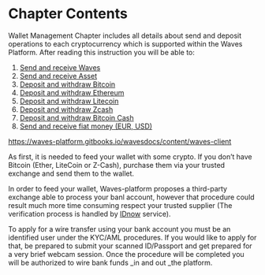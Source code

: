 # Chapter Contents

Wallet Management Chapter includes all details about send and deposit operations to each cryptocurrency which is supported within the Waves Platform. After reading this instruction you will be able to:

1. [Send and receive Waves](https://waves-platform.gitbooks.io/wavesdocs/content/waves-client/wallet-operations/How-to-send-and-receive-Waves.html)
2. [Send and receive Asset](Link)
3. [Deposit and withdraw Bitcoin](Link)
4. [Deposit and withdraw Ethereum](Link)
5. [Deposit and withdraw Litecoin](Link)
6. [Deposit and withdraw Zcash](Link)
7. [Deposit and withdraw Bitcoin Cash](Link)
8. [Send and receive fiat money (EUR, USD)](Link)

https://waves-platform.gitbooks.io/wavesdocs/content/waves-client

As first, it is needed to feed your wallet with some crypto. If you don’t have Bitcoin \(Ether, LiteCoin or Z-Cash\), purchase them via your trusted exchange and send them to the wallet.

In order to feed your wallet, Waves-platform proposes a third-party exchange able to process your banl account, however that procedure could result much more time consuming respect your trusted supplier \(The verification process is handled by [IDnow](#) service\).

To apply for a wire transfer using your bank account you must be an identified user under the KYC/AML procedures. If you would like to apply for that, be prepared to submit your scanned ID/Passport and get prepared for a very brief webcam session. Once the procedure will be completed you will be authorized to wire bank funds _in and out _the platform.

